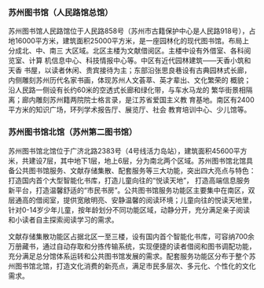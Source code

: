 ### 苏州图书馆（人民路馆总馆）

苏州图书馆人民路馆位于人民路858号（苏州市古籍保护中心是人民路918号），占地16000平方米，建筑面积25000平方米，是一座园林化的现代图书馆。布局上分成北、中、南三 大区域。北区主楼为文献借阅区。主楼中设有外借室、各科阅览室、计算 机信息中心、科技情报中心等。中区有近代园林建筑——天香小筑和天香 书屋，以读者休闲、贵宾接待为主；东部沿张思良巷设有古典园林式长廊， 内侧雕刻苏州历代名家书画，体现苏州人文荟萃、英才辈出、文化繁荣的 概貌；沿人民路一侧设有长约60米的空透式长廊和绿化带，与车水马龙的 繁华街景相隔离；廊内雕刻苏州籍两院院士格言录，是江苏省爱国主义教 育基地。南区有2400平方米的知识广场，环列学术报告厅、展览厅、社会 教育培训中心、少儿馆等。 



### 苏州图书馆北馆（苏州第二图书馆）

苏州图书馆北馆位于广济北路2383号（4号线活力岛站），建筑面积45600平方米，共建设7层，其中地下1层，地上6层，分为南北两个区域。苏州图书馆北馆具备公共图书馆服务、文献存储集散、配套服务等三大功能，突出四大亮点与特色：打造国内首个大型智能化书库，打造儿童向往的“悦读天地”， 打造高端信息服务新平台，打造温馨舒适的“市民书房”。公共图书馆服务功能区主要集中在南区，双层通高的借阅室，提供宽敞明亮、安静温馨的阅读环境；儿童向往的悦读天地里，针对0-14岁少年儿童，按年龄划分不同功能区域，动静分开，充分满足亲子阅读和小读者自主探索阅读学习的需求。

文献存储集散功能区占据北区一至三楼，设有国内首个智能化书库，可容纳700余万册藏书，通过自动存取和分拣传输系统，实现便捷的读者借阅和图书调配功能，充分满足总分馆体系运转和公共图书馆发展的需求。配套服务功能区分布于整个苏州图书馆北馆，打造文化消费的新亮点，满足市民多层次、多元化、个性化的文化需求。



### 



